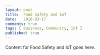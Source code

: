 ```yaml
---
layout: post
title:  Food Safety and IoT
date:   2016-03-17 
comments: true
tags: [ Business, Community, IoT ]
published: true
---
```

 
Content for Food Safety and IoT goes here.
 
